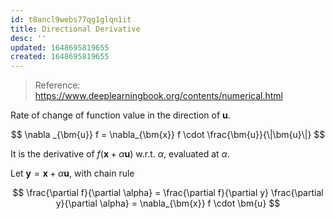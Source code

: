 ```yaml
---
id: t8ancl9webs77qg1glqn1it
title: Directional Derivative
desc: ''
updated: 1648695819655
created: 1648695819655
---
```


> Reference: https://www.deeplearningbook.org/contents/numerical.html

Rate of change of function value in the direction of $\bm{u}$. 

$$
\nabla _{\bm{u}} f = \nabla_{\bm{x}} f \cdot \frac{\bm{u}}{\|\bm{u}\|}
$$

It is the derivative of $f(\bm{x}+ \alpha\bm{u})$ w.r.t. $\alpha$, evaluated at $\alpha$.

Let $\bm{y} = \bm{x} + \alpha \bm{u}$, with chain rule

$$
\frac{\partial f}{\partial \alpha} = \frac{\partial f}{\partial y} \frac{\partial y}{\partial \alpha} = \nabla_{\bm{x}} f \cdot \bm{u}
$$
